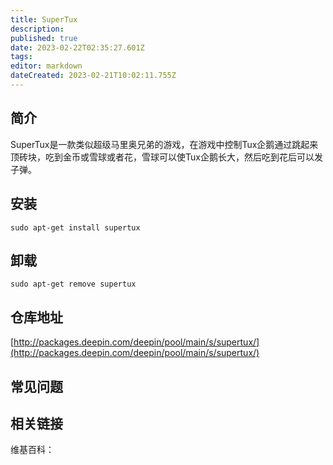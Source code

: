 ```yaml
---
title: SuperTux
description: 
published: true
date: 2023-02-22T02:35:27.601Z
tags: 
editor: markdown
dateCreated: 2023-02-21T10:02:11.755Z
---
```


## 简介

SuperTux是一款类似超级马里奥兄弟的游戏，在游戏中控制Tux企鹅通过跳起来顶砖块，吃到金币或雪球或者花，雪球可以使Tux企鹅长大，然后吃到花后可以发子弹。

## 安装

`sudo apt-get install supertux`

## 卸载

`sudo apt-get remove supertux`

## 仓库地址

[http://packages.deepin.com/deepin/pool/main/s/supertux/](http://packages.deepin.com/deepin/pool/main/s/supertux/)


## 常见问题


## 相关链接

维基百科：